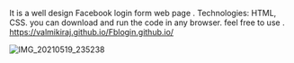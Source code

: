 It is a well design Facebook login  form web page . Technologies: HTML, CSS.
you can download and run the code in any browser.
feel free to use .
https://valmikiraj.github.io/Fblogin.github.io/

![IMG_20210519_235238](https://user-images.githubusercontent.com/83907328/119171304-04901b80-ba82-11eb-83b9-c2b4d3079cdc.jpg)


